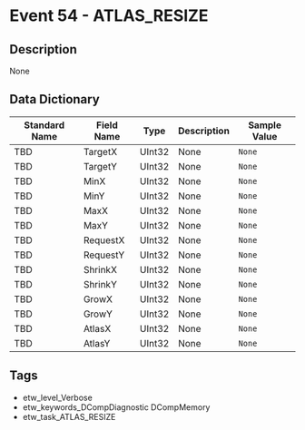 # Event 54 - ATLAS_RESIZE

## Description
None

## Data Dictionary
|Standard Name|Field Name|Type|Description|Sample Value|
|---|---|---|---|---|
|TBD|TargetX|UInt32|None|`None`|
|TBD|TargetY|UInt32|None|`None`|
|TBD|MinX|UInt32|None|`None`|
|TBD|MinY|UInt32|None|`None`|
|TBD|MaxX|UInt32|None|`None`|
|TBD|MaxY|UInt32|None|`None`|
|TBD|RequestX|UInt32|None|`None`|
|TBD|RequestY|UInt32|None|`None`|
|TBD|ShrinkX|UInt32|None|`None`|
|TBD|ShrinkY|UInt32|None|`None`|
|TBD|GrowX|UInt32|None|`None`|
|TBD|GrowY|UInt32|None|`None`|
|TBD|AtlasX|UInt32|None|`None`|
|TBD|AtlasY|UInt32|None|`None`|

## Tags
* etw_level_Verbose
* etw_keywords_DCompDiagnostic DCompMemory
* etw_task_ATLAS_RESIZE